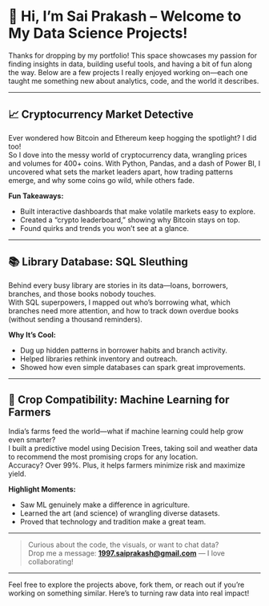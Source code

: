# 👋 Hi, I’m Sai Prakash – Welcome to My Data Science Projects!

Thanks for dropping by my portfolio! This space showcases my passion for finding insights in data, building useful tools, and having a bit of fun along the way. Below are a few projects I really enjoyed working on—each one taught me something new about analytics, code, and the world it describes.

---

## 📈 Cryptocurrency Market Detective

Ever wondered how Bitcoin and Ethereum keep hogging the spotlight? I did too!  
So I dove into the messy world of cryptocurrency data, wrangling prices and volumes for 400+ coins. With Python, Pandas, and a dash of Power BI, I uncovered what sets the market leaders apart, how trading patterns emerge, and why some coins go wild, while others fade.

**Fun Takeaways:**  
- Built interactive dashboards that make volatile markets easy to explore.
- Created a “crypto leaderboard,” showing why Bitcoin stays on top.
- Found quirks and trends you won’t see at a glance.

---

## 📚 Library Database: SQL Sleuthing

Behind every busy library are stories in its data—loans, borrowers, branches, and those books nobody touches.  
With SQL superpowers, I mapped out who’s borrowing what, which branches need more attention, and how to track down overdue books (without sending a thousand reminders).

**Why It’s Cool:**  
- Dug up hidden patterns in borrower habits and branch activity.
- Helped libraries rethink inventory and outreach.
- Showed how even simple databases can spark great improvements.

---

## 🌾 Crop Compatibility: Machine Learning for Farmers

India’s farms feed the world—what if machine learning could help grow even smarter?  
I built a predictive model using Decision Trees, taking soil and weather data to recommend the most promising crops for any location.  
Accuracy? Over 99%. Plus, it helps farmers minimize risk and maximize yield.

**Highlight Moments:**  
- Saw ML genuinely make a difference in agriculture.
- Learned the art (and science) of wrangling diverse datasets.
- Proved that technology and tradition make a great team.

---

> Curious about the code, the visuals, or want to chat data?  
Drop me a message: **1997.saiprakash@gmail.com** — I love collaborating!

---

Feel free to explore the projects above, fork them, or reach out if you’re working on something similar. Here’s to turning raw data into real impact!

